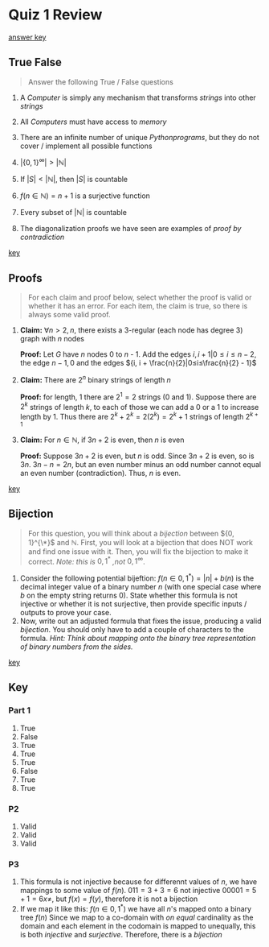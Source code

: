 # Quiz 1 Review
[answer key](#key)

## True False
> Answer the following True / False questions 

1. A $Computer$ is simply any mechanism that transforms $strings$ into other $strings$

2. All $Computers$ must have access to $memory$

3. There are an infinite number of unique $Python programs$, but they do not cover / implement all possible functions

4. $\left| \{0,1\}^\infty \right| > \left|{ℕ}\right|$

5. If $\left|S\right| < \left|ℕ\right|$, then $\left|S\right|$ is countable

6. $f(n \in ℕ) = n + 1$ is a surjective function

7. Every subset of $\left|ℕ\right|$ is countable

8. The diagonalization proofs we have seen are examples of _proof by contradiction_  

[key](#part-1)

## Proofs
> For each claim and proof below, select whether the proof is valid or whether it has an error. For each item, the claim is true, so  there is always some valid proof.

1. **Claim:** $∀ n > 2, n % 2 = 0$, there exists a 3-regular (each node has degree 3) graph with $n$ nodes

   **Proof:** Let $G$ have $n$ nodes 0 to $n$ - 1. Add the edges ${i, i + 1}|0≤i≤n - 2$, the edge ${n - 1, 0}$ and the edges ${i, i + \frac{n}{2}|0≤i≤\frac{n}{2} - 1}$

2. **Claim:** There are $2^n$ binary strings of length $n$

   **Proof:** for length, 1 there are $2^1 = 2$ strings (0 and 1). Suppose there are $2^k$ strings of length $k$, to each of those we can add a 0 or a 1 to increase length by 1. Thus there are $2^k + 2^k = 2(2^k) = 2^k+1$ strings of length $2^{k + 1}$

3. **Claim:** For $n \in ℕ$, if $3n + 2$ is even, then $n$ is even

   **Proof:** Suppose $3n + 2$ is even, but $n$ is odd. Since $3n + 2$ is even, so is $3n$. $3n - n = 2n$, but an even number minus an odd number cannot equal an even number (contradiction). Thus, $n$ is even.

[key](#part-2)

## Bijection

> For this question, you will think about a $bijection$ between ${0, 1}^{\*}$ and ℕ. First, you will look at a bijection that does NOT work and find one issue with it. Then, you will fix the bijection to make it correct. _Note: this is_ ${0, 1}^*$ _,not_ ${0,1}^{\infty}$.

1. Consider the following potential bijeftion: $f(n \in {0,1}^*) = \left|n\right| + b(n)$ is the decimal integer value of a binary number $n$ (with one special case where $b$ on the empty string returns 0). State whether this formula is not injective or whether it is not surjective, then provide specific inputs / outputs to prove your case.
2. Now, write out an adjusted formula that fixes the issue, producing a valid $bijection$. You should only have to add a couple of characters to the formula. _Hint: Think about mapping onto the binary tree representation of binary numbers from the sides._

[key](#part-3)
## Key

### Part 1
1. True
2. False
3. True
4. True
5. True
6. False
7. True
8. True

### P2
1. Valid
2. Valid
3. Valid

### P3
1. This formula is not injective because for differennt values of $n$, we have mappings to some value of $f(n)$. $011 = 3 + 3 = 6$ not injective $00001 = 5 + 1 = 6 x \neq$, but $f(x) = f(y)$, therefore it is not a bijection
2. If we map it like this: $f(n \in {0,1}^*)$ we have all $n$'s mapped onto a binary tree $f(n)$ Since we map to a co-domain with _on equal_ cardinality as the domain and each element in the codomain is mapped to unequally, this is both _injective_ and _surjective_. Therefore, there is a _bijection_
